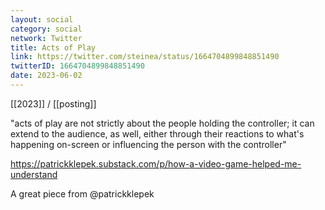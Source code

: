 ```yaml
---
layout: social
category: social
network: Twitter
title: Acts of Play
link: https://twitter.com/steinea/status/1664704899848851490
twitterID: 1664704899848851490
date: 2023-06-02
---
```


[[2023]] / [[posting]]

"acts of play are not strictly about the people holding the controller; it can extend to the audience, as well, either through their reactions to what's happening on-screen or influencing the person with the controller"

<https://patrickklepek.substack.com/p/how-a-video-game-helped-me-understand>

A great piece from @patrickklepek
